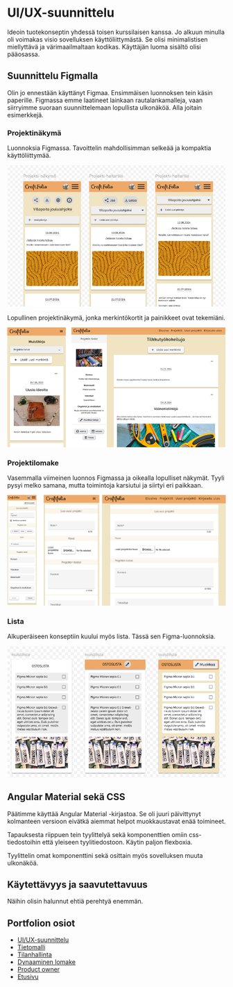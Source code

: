 # UI/UX-suunnittelu

Ideoin tuotekonseptin yhdessä toisen kurssilaisen kanssa. Jo alkuun minulla oli voimakas visio sovelluksen käyttöliittymästä. Se olisi minimalistisen miellyttävä ja värimaailmaltaan kodikas. Käyttäjän luoma sisältö olisi pääosassa.

## Suunnittelu Figmalla

Olin jo ennestään käyttänyt Figmaa. Ensimmäisen luonnoksen tein käsin paperille. Figmassa emme laatineet lainkaan rautalankamalleja, vaan siirryimme suoraan suunnittelemaan lopullista ulkonäköä. Alla joitain esimerkkejä.

### Projektinäkymä

Luonnoksia Figmassa. Tavoittelin mahdollisimman selkeää ja kompaktia käyttöliittymää.

![projektinäkymäluonnokset](images/projektisivu.png)

Lopullinen projektinäkymä, jonka merkintökortit ja painikkeet ovat tekemiäni.

![projektinäkymä](images/valmis-projektinakyma.png)

### Projektilomake

Vasemmalla viimeinen luonnos Figmassa ja oikealla lopulliset näkymät. Tyyli pysyi melko samana, mutta toimintoja karsiutui ja siirtyi eri paikkaan.

![projektilomake](images\projektilomake.png)

### Lista

Alkuperäiseen konseptiin kuului myös lista. Tässä sen Figma-luonnoksia.

![muistista](images\muistilista.PNG)

## Angular Material sekä CSS

Päätimme käyttää Angular Material -kirjastoa. Se oli juuri päivittynyt kolmanteen versioon eivätkä aiemmat helpot muokkaustavat enää toimineet.

Tapauksesta riippuen tein tyylittelyä sekä komponenttien omiin css-tiedostoihin että yleiseen tyylitiedostoon. Käytin paljon flexboxia.

Tyylittelin omat komponenttini sekä osittain myös sovelluksen muuta ulkonäköä.

## Käytettävyys ja saavutettavuus

Näihin olisin halunnut ehtiä perehtyä enemmän.

## Portfolion osiot

- [UI/UX-suunnittelu](design.md)
- [Tietomalli](datamodel.md)
- [Tilanhallinta](store.md)
- [Dynaaminen lomake](forms.md)
- [Product owner](teamwork.md)
- [Etusivu](craftfolio.md)
